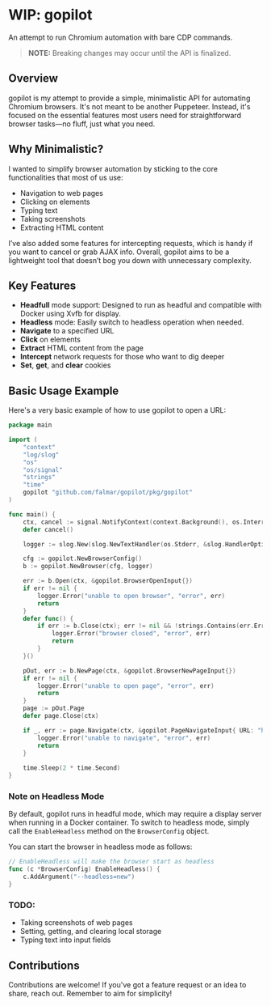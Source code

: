 # WIP: gopilot
An attempt to run Chromium automation with bare CDP commands.

> **NOTE:** Breaking changes may occur until the API is finalized.

## Overview
gopilot is my attempt to provide a simple, minimalistic API for automating Chromium browsers. It's not meant to be another Puppeteer. Instead, it's focused on the essential features most users need for straightforward browser tasks—no fluff, just what you need.

## Why Minimalistic?
I wanted to simplify browser automation by sticking to the core functionalities that most of us use:
- Navigation to web pages
- Clicking on elements
- Typing text
- Taking screenshots
- Extracting HTML content

I’ve also added some features for intercepting requests, which is handy if you want to cancel or grab AJAX info. Overall, gopilot aims to be a lightweight tool that doesn’t bog you down with unnecessary complexity.

## Key Features
- **Headfull** mode support: Designed to run as headful and compatible with Docker using Xvfb for display.
- **Headless** mode: Easily switch to headless operation when needed.
- **Navigate** to a specified URL
- **Click** on elements
- **Extract** HTML content from the page
- **Intercept** network requests for those who want to dig deeper
- **Set**, **get**, and **clear** cookies

## Basic Usage Example
Here's a very basic example of how to use gopilot to open a URL:

```go
package main

import (
	"context"
	"log/slog"
	"os"
	"os/signal"
	"strings"
	"time"
	gopilot "github.com/falmar/gopilot/pkg/gopilot"
)

func main() {
	ctx, cancel := signal.NotifyContext(context.Background(), os.Interrupt, os.Kill)
	defer cancel()

	logger := slog.New(slog.NewTextHandler(os.Stderr, &slog.HandlerOptions{ Level: slog.LevelDebug }))

	cfg := gopilot.NewBrowserConfig()
	b := gopilot.NewBrowser(cfg, logger)

	err := b.Open(ctx, &gopilot.BrowserOpenInput{})
	if err != nil {
		logger.Error("unable to open browser", "error", err)
		return
	}
	defer func() {
		if err := b.Close(ctx); err != nil && !strings.Contains(err.Error(), "signal: killed") {
			logger.Error("browser closed", "error", err)
			return
		}
	}()

	pOut, err := b.NewPage(ctx, &gopilot.BrowserNewPageInput{})
	if err != nil {
		logger.Error("unable to open page", "error", err)
		return
	}
	page := pOut.Page
	defer page.Close(ctx)

	if _, err := page.Navigate(ctx, &gopilot.PageNavigateInput{ URL: "https://www.google.com", WaitDomContentLoad: true }); err != nil {
		logger.Error("unable to navigate", "error", err)
		return
	}
    
	time.Sleep(2 * time.Second)
}
```

### Note on Headless Mode
By default, gopilot runs in headful mode, which may require a display server when running in a Docker container. To switch to headless mode, simply call the `EnableHeadless` method on the `BrowserConfig` object.

You can start the browser in headless mode as follows:

```go
// EnableHeadless will make the browser start as headless
func (c *BrowserConfig) EnableHeadless() {
    c.AddArgument("--headless=new")
}
```

### TODO:
- Taking screenshots of web pages
- Setting, getting, and clearing local storage
- Typing text into input fields

## Contributions
Contributions are welcome! If you've got a feature request or an idea to share, reach out. Remember to aim for simplicity!
